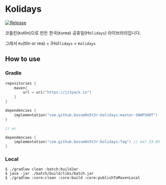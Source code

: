 # Kolidays

[![Release](https://jitpack.io/v/bossm0n5t3r/kolidays.svg)](https://jitpack.io/#bossm0n5t3r/kolidays)

코틀린(`Ko`tlin)으로 만든 한국(`Ko`rea) 공휴일(Ho`lidays`) 라이브러리입니다.

그래서 `Ko`(tlin or rea) + (Ho)`lidays` = `Kolidays`

## How to use

### Gradle

```kotlin
repositories {
    maven{
        url = uri("https://jitpack.io")
    }
}

dependencies {
    implementation("com.github.bossm0n5t3r:kolidays:master-SNAPSHOT")
}

// or

dependencies {
    implementation("com.github.bossm0n5t3r:kolidays:Tag") // ex) 23.05.20
}
```

### Local

```shell
$ ./gradlew clean :batch:buildJar
$ java -jar ./batch/build/libs/batch.jar
$ ./gradlew :core:clean :core:build :core:publishToMavenLocal
```
